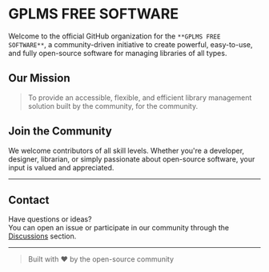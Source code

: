# GPLMS FREE SOFTWARE

Welcome to the official GitHub organization for the `**GPLMS FREE SOFTWARE**`, a community-driven initiative to create powerful, easy-to-use, and fully open-source software for managing libraries of all types.


## Our Mission

> To provide an accessible, flexible, and efficient library management solution built by the community, for the community.



## Join the Community

We welcome contributors of all skill levels. Whether you're a developer, designer, librarian, or simply passionate about open-source software, your input is valued and appreciated.

---

## Contact

Have questions or ideas?  
You can open an issue or participate in our community through the [Discussions](../../discussions) section.

---

> Built with ❤️ by the open-source community
